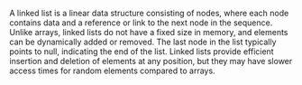 A linked list is a linear data structure consisting of nodes, where each node contains data and a reference or link to the next node in the sequence. Unlike arrays, linked lists do not have a fixed size in memory, and elements can be dynamically added or removed. The last node in the list typically points to null, indicating the end of the list. Linked lists provide efficient insertion and deletion of elements at any position, but they may have slower access times for random elements compared to arrays.
